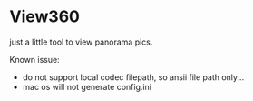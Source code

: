 # View360
just a little tool to view panorama pics.

Known issue:
- do not support local codec filepath, so ansii file path only...
- mac os will not generate config.ini
